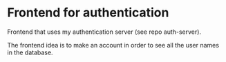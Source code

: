# Frontend for authentication

Frontend that uses my authentication server (see repo auth-server).

The frontend idea is to make an account in order to see all the user names in the database.
